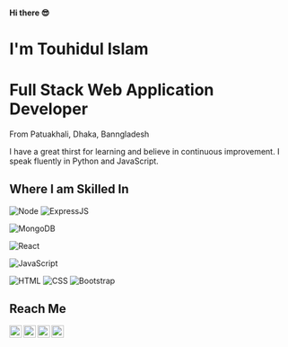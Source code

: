 #### Hi there 😎
# I'm Touhidul Islam  
# Full Stack Web Application Developer
<p>From Patuakhali, Dhaka, Banngladesh</p> 
<p>I have a great thirst for learning and believe in continuous improvement. I speak fluently in Python and JavaScript.</p>

## Where I am Skilled In
<!-- ![Laravel](https://img.shields.io/badge/-Laravel-%232c3e50?style=flat-square&logo=laravel)
![PHP](https://img.shields.io/badge/-PHP-%232c3e50?style=flat-square&logo=PHP) -->
![Node](https://img.shields.io/badge/-NodeJS-%232c3e50?style=flat-square&logo=node.js)
![ExpressJS](https://img.shields.io/badge/-ExpressJS-%232c3e50?style=flat-square&logo=express.js&logoColor=232c3e50&labelColor=%232c3e50&color=%232c3e50)

<!-- ![MySQL](https://img.shields.io/badge/-MySQL-%232c3e50?style=flat-square&logo=MySQL&logoColor=ffffff&labelColor=%232c3e50&color=%232c3e50) -->
![MongoDB](https://img.shields.io/badge/-MongoDB-%232c3e50?style=flat-square&logo=MongoDB&logoColor=232c3e50&labelColor=%232c3e50&color=%232c3e50)

![React](https://img.shields.io/badge/-React-%232c3e50?style=flat-square&logo=react)
<!-- ![ECMAScript](https://img.shields.io/badge/-ES6-%232c3e50?style=flat-square&logo=ECMAScript) -->
![JavaScript](https://img.shields.io/badge/-JavaScript-%232c3e50?style=flat-square&logo=javascript&logoColor=e1cc1b&labelColor=%232c3e50&color=%232c3e50)
<!-- ![jQuery](https://img.shields.io/badge/-jQuery-%232c3e50?style=flat-square&logo=jQuery) -->

![HTML](https://img.shields.io/badge/-HTML-%232c3e50?style=flat-square&logo=html5)
![CSS](https://img.shields.io/badge/-CSS-%232c3e50?style=flat-square&logo=css3)
![Bootstrap](https://img.shields.io/badge/-Bootstrap-%232c3e50?style=flat-square&logo=Bootstrap)


## Reach Me 
<a href="https://www.linkedin.com/in/md-touhidul-islam-115505198/" target="_blank">
  <img align="left" alt="LinkedIn" width="22px" src="https://cdn.jsdelivr.net/npm/simple-icons@v3/icons/linkedin.svg" />
</a>
<a href="https://web.facebook.com/touhedul.islam.066/" target="_blank">
  <img align="left" alt="Facebook" width="22px" src="https://cdn.jsdelivr.net/npm/simple-icons@v3/icons/facebook.svg" />
</a>
<a href="https://twitter.com/mdtouhi14395325" target="_blank">
  <img align="left" alt="Facebook" width="22px" src="https://cdn.jsdelivr.net/npm/simple-icons@v3/icons/twitter.svg" />
</a>
<a href="mailto:touhidulislam066@gmail.com" target="_blank"> 
  <img align="left" alt="Mail" width="22px" src="https://cdn.jsdelivr.net/npm/simple-icons@v3/icons/gmail.svg" /> 
</a> 
